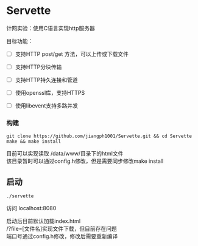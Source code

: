 # Servette

计网实验：使用C语言实现http服务器

目标功能：
- [ ] 支持HTTP post/get 方法，可以上传或下载文件
- [ ] 支持HTTP分块传输
- [ ] 支持HTTP持久连接和管道
- [ ] 使用openssl库，支持HTTPS
- [ ] 使用libevent支持多路并发


### 构建

```
git clone https://github.com/jiangph1001/Servette.git && cd Servette
make && make install
```
目前可以实现读取 /data/www/目录下的html文件  
该目录暂时可以通过config.h修改，但是需要同步修改make install

## 启动
```
./servette
```
访问
localhost:8080

启动后目前默认加载index.html  
/?file=[文件名]实现文件下载，但目前存在问题  
端口号通过config.h修改，修改后需要重新编译



